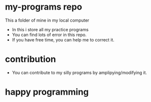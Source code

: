# my-programs repo
This a folder of mine in my local computer
- In this i store all my practice programs
- You can find lots of error in this repo.
- If you have free time, you can help me to correct it.
# contribution
- You can contribute to my silly programs by amplipying/modifying it.
# happy programming
